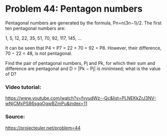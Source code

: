 # Problem 44: Pentagon numbers

Pentagonal numbers are generated by the formula, Pn=n(3n−1)/2. The first ten pentagonal numbers are:

1, 5, 12, 22, 35, 51, 70, 92, 117, 145, ...

It can be seen that P4 + P7 = 22 + 70 = 92 = P8. However, their difference, 70 − 22 = 48, is not pentagonal.

Find the pair of pentagonal numbers, Pj and Pk, for which their sum and difference are pentagonal and D = |Pk − Pj| is minimised; what is the value of D?

### Video tutorial: 
https://www.youtube.com/watch?v=fvvudWz--Qc&list=PLNEKkZrJ3NV-wNjCMxPS86sgqOgwBZmPu&index=11

### Source:
https://projecteuler.net/problem=44

